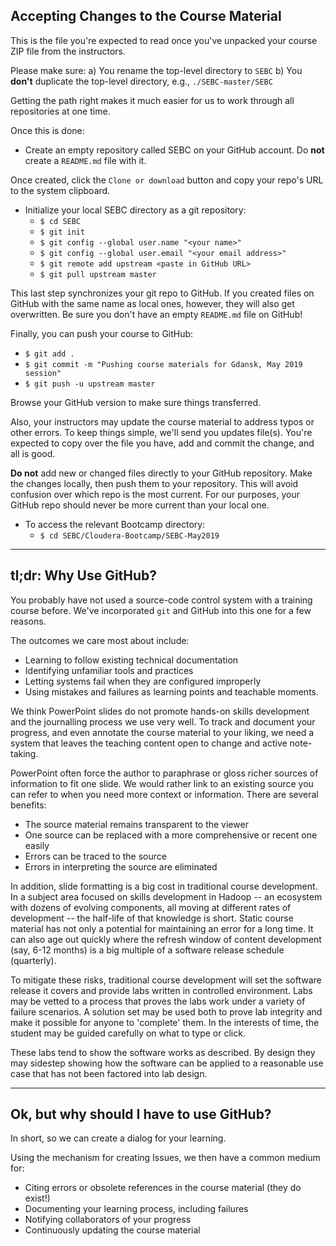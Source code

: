 ## Accepting Changes to the Course Material

This is the file you're expected to read once you've unpacked your course ZIP file from the instructors.

Please make sure:
a) You rename the top-level directory to `SEBC`
b) You **don't** duplicate the top-level directory, e.g., `./SEBC-master/SEBC`

Getting the path right makes it much easier for us to work through
all repositories at one time.

Once this is done:
* Create an empty repository called SEBC on your GitHub account. Do **not** create a `README.md` file with it.

Once created, click the `Clone or download` button and copy your repo's URL to the system clipboard.

* Initialize your local SEBC directory as a git repository:
  * `$ cd SEBC`
  * `$ git init`
  * `$ git config --global user.name "<your name>"`
  * `$ git config --global user.email "<your email address>"`
  * `$ git remote add upstream <paste in GitHub URL>`
  * `$ git pull upstream master`

This last step synchronizes your git repo to GitHub. If you created files on GitHub with the same name as local ones, however, they will also get overwritten. Be sure you don't have an empty `README.md` file on GitHub!

Finally, you can push your course to GitHub:

* `$ git add .`
* `$ git commit -m "Pushing course materials for Gdansk, May 2019 session"`
* `$ git push -u upstream master`

Browse your GitHub version to make sure things transferred.

Also, your instructors may update the course material to address
typos or other errors. To keep things simple, we'll send you updates file(s). You're expected to copy over the file you have, add and commit the change, and all is good.

**Do not** add new or changed files directly to your GitHub repository. Make the changes locally, then push them to your repository. This will avoid confusion over which repo is the most current. For our purposes, your GitHub repo should never be more current than your local one.

* To access the relevant Bootcamp directory:
  * `$ cd SEBC/Cloudera-Bootcamp/SEBC-May2019`


---

## tl;dr: Why Use GitHub?

You probably have not used a source-code control system with a training course before. We've incorporated
`git` and GitHub into this one for a few reasons.

The outcomes we care most about include:
* Learning to follow existing technical documentation
* Identifying unfamiliar tools and practices
* Letting systems fail when they are configured improperly
* Using mistakes and failures as learning points and teachable moments.

We think PowerPoint slides do not promote hands-on skills development
and the journalling process we use very well. To track and document
your progress, and even annotate the course material to your liking,
we need a system that leaves the teaching content open to change
and active note-taking.

PowerPoint often force the author to paraphrase or gloss richer
sources of information to fit one slide.  We would rather link to
an existing source you can refer to when you need more context or
information.  There are several benefits:

* The source material remains transparent to the viewer
* One source can be replaced with a more comprehensive or recent one easily
* Errors can be traced to the source
* Errors in interpreting the source are eliminated

In addition, slide formatting is a big cost in traditional course
development. In a subject area focused on skills development in
Hadoop -- an ecosystem with dozens of evolving components, all
moving at different rates of development -- the half-life of that
knowledge is short. Static course material has not only a potential
for maintaining an error for a long time. It can also age out quickly
where the refresh window of content development (say, 6-12 months)
is a big multiple of a software release schedule (quarterly).

To mitigate these risks, traditional course development will set
the software release it covers and provide labs written in controlled
environment. Labs may be vetted to a process that proves the labs
work under a variety of failure scenarios. A solution set may be
used both to prove lab integrity and make it possible for anyone
to 'complete' them.  In the interests of time, the student may be
guided carefully on what to type or click.

These labs tend to show the software works as described. By design
they may sidestep showing how the software can be applied to a
reasonable use case that has not been factored into lab design.

---

## Ok, but why should I have to use GitHub?

In short, so we can create a dialog for your learning.

Using the mechanism for creating Issues, we then have a common medium for:

* Citing errors or obsolete references in the course material (they do exist!)
* Documenting your learning process, including failures
* Notifying collaborators of your progress
* Continuously updating the course material
